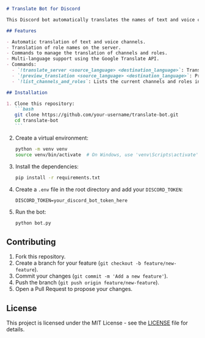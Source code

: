 ````markdown
# Translate Bot for Discord

This Discord bot automatically translates the names of text and voice channels, as well as roles, into a chosen language.

## Features

- Automatic translation of text and voice channels.
- Translation of role names on the server.
- Commands to manage the translation of channels and roles.
- Multi-language support using the Google Translate API.
- Commands:
  - `!translate_server <source_language> <destination_language>`: Translates all channels and roles in the server.
  - `!preview_translation <source_language> <destination_language>`: Previews the translation of channels and roles.
  - `!list_channels_and_roles`: Lists the current channels and roles in the server.

## Installation

1. Clone this repository:
   ```bash
   git clone https://github.com/your-username/translate-bot.git
   cd translate-bot
   ```
````

2. Create a virtual environment:

   ```bash
   python -m venv venv
   source venv/bin/activate  # On Windows, use 'venv\Scripts\activate'
   ```

3. Install the dependencies:

   ```bash
   pip install -r requirements.txt
   ```

4. Create a `.env` file in the root directory and add your `DISCORD_TOKEN`:

   ```env
   DISCORD_TOKEN=your_discord_bot_token_here
   ```

5. Run the bot:
   ```bash
   python bot.py
   ```

## Contributing

1. Fork this repository.
2. Create a branch for your feature (`git checkout -b feature/new-feature`).
3. Commit your changes (`git commit -m 'Add a new feature'`).
4. Push the branch (`git push origin feature/new-feature`).
5. Open a Pull Request to propose your changes.

## License

This project is licensed under the MIT License - see the [LICENSE](LICENSE) file for details.
